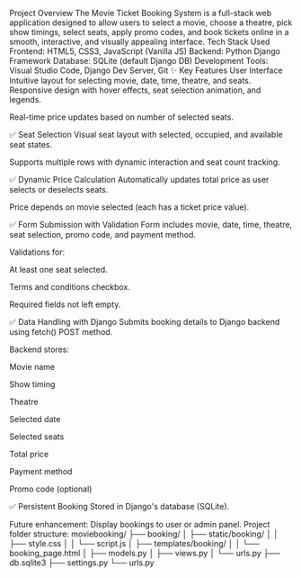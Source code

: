 Project Overview
The Movie Ticket Booking System is a full-stack web application designed to allow users to select a movie, choose a theatre, pick show timings, select seats, apply promo codes, and book tickets online in a smooth, interactive, and visually appealing interface.
Tech Stack Used
Frontend: HTML5, CSS3, JavaScript (Vanilla JS)
Backend: Python Django Framework
Database: SQLite (default Django DB)
Development Tools: Visual Studio Code, Django Dev Server, Git
✨ Key Features
User Interface
Intuitive layout for selecting movie, date, time, theatre, and seats.
Responsive design with hover effects, seat selection animation, and legends.

Real-time price updates based on number of selected seats.

✅ Seat Selection
Visual seat layout with selected, occupied, and available seat states.

Supports multiple rows with dynamic interaction and seat count tracking.

✅ Dynamic Price Calculation
Automatically updates total price as user selects or deselects seats.

Price depends on movie selected (each has a ticket price value).

✅ Form Submission with Validation
Form includes movie, date, time, theatre, seat selection, promo code, and payment method.

Validations for:

At least one seat selected.

Terms and conditions checkbox.

Required fields not left empty.

✅ Data Handling with Django
Submits booking details to Django backend using fetch() POST method.

Backend stores:

Movie name

Show timing

Theatre

Selected date

Selected seats

Total price

Payment method

Promo code (optional)

✅ Persistent Booking
Stored in Django's database (SQLite).

Future enhancement: Display bookings to user or admin panel.
Project folder structure:
moviebooking/
├── booking/
│   ├── static/booking/
│   │   ├── style.css
│   │   └── script.js
│   ├── templates/booking/
│   │   └── booking_page.html
│   ├── models.py
│   ├── views.py
│   └── urls.py
├── db.sqlite3
├── settings.py
└── urls.py

